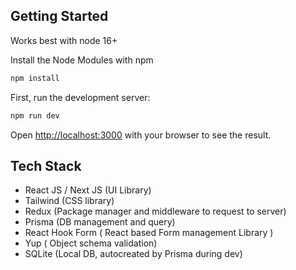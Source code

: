 
## Getting Started

Works best with node 16+

Install the Node Modules with npm
```bash
npm install
```
First, run the development server:
```bash
npm run dev
```

Open [http://localhost:3000](http://localhost:3000) with your browser to see the result.

## Tech Stack
 
 - React JS / Next JS (UI Library)
 - Tailwind (CSS library)
 - Redux (Package manager and middleware to request to server)
 - Prisma (DB management and query)
 - React Hook Form ( React based Form management Library )
 - Yup ( Object schema validation) 
 - SQLite (Local DB, autocreated by Prisma during dev)
 
 